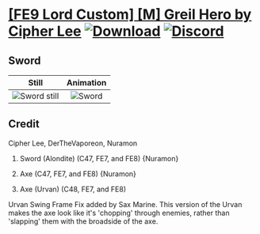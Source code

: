 # [\[FE9 Lord Custom\] \[M\] Greil Hero by Cipher Lee](./) [![Download](https://img.shields.io/badge/Download--red?style=social&logo=github)](https://minhaskamal.github.io/DownGit/#/home?url=https://github.com/Klokinator/FE-Repo/tree/main/Battle%20Animations%2FLords%20-%20Vanilla%20and%20Custom%2F%5BFE9%20Lord%20Custom%5D%20%5BM%5D%20Greil%20Hero%20by%20Cipher%20Lee%2F1.%20Sword%20(C48%2C%20FE7%2C%20and%20FE8)) [![Discord](https://img.shields.io/badge/Discord--blue?style=social&logo=discord)](https://discord.gg/C7VNGnyTPA)

## Sword

| Still | Animation |
| :---: | :-------: |
| ![Sword still](./Sword_000.png) | ![Sword](./Sword.gif) |

## Credit

Cipher Lee, DerTheVaporeon, Nuramon

1. Sword (Alondite) (C47, FE7, and FE8) {Nuramon}

3. Axe (C47, FE7, and FE8) {Nuramon}

3. Axe (Urvan) (C48, FE7, and FE8)

Urvan Swing Frame Fix added by Sax Marine. This version of the Urvan makes the axe look like it's 'chopping' through enemies, rather than 'slapping' them with the broadside of the axe.
